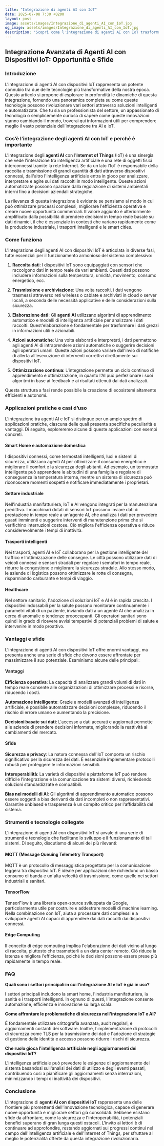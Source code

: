 ```yaml
---
title: "Integrazione di agenti AI con IoT"
date: 2025-07-08 7:30 +0200
layout: post
image: assets/images/Integrazione_di_agenti_AI_con_IoT.jpg
og_image: assets/images/Integrazione_di_agenti_AI_con_IoT.jpg
description: "Scopri come l'integrazione di agenti AI con IoT trasforma dispositivi connessi in soluzioni intelligenti e automatizzate per una vita più smart."
---
```


## Integrazione Avanzata di Agenti AI con Dispositivi IoT: Opportunità e Sfide

### Introduzione

L'integrazione di agenti AI con dispositivi IoT rappresenta un potente connubio tra due delle tecnologie più transformative della nostra epoca. Questo articolo si propone di esplorare in profondità le dinamiche di questa integrazione, fornendo una panoramica completa su come queste tecnologie possono rivoluzionare vari settori attraverso soluzioni intelligenti e automatizzate. Che tu sia un professionista del settore, un appassionato di tecnologia o semplicemente curioso di sapere come queste innovazioni stanno cambiando il mondo, troverai qui informazioni utili per comprendere meglio il vasto potenziale dell'integrazione tra AI e IoT. 

### Cos’è l'integrazione degli agenti AI con IoT e perché è importante

L'integrazione degli **agenti AI** con l'**Internet of Things** (IoT) è una sinergia che vede l'interazione tra intelligenza artificiale e una rete di oggetti fisici interconnessi tramite la rete Internet. Se da un lato l'IoT è responsabile della raccolta e trasmissione di grandi quantità di dati attraverso dispositivi connessi, dall'altro l'intelligenza artificiale entra in gioco per analizzare, interpretare e agire sui dati raccolti in modo intelligente. Queste azioni automatizzate possono spaziare dalla regolazione di sistemi ambientali interni fino a decisioni aziendali strategiche.

La rilevanza di questa integrazione è evidente se pensiamo al modo in cui può ottimizzare processi complessi, migliorare l'efficienza operativa e creare nuove opportunità commerciali. Il valore aggiunto è ulteriormente amplificato dalla possibilità di prendere decisioni in tempo reale basate su dati dinamici, il che è essenziale in contesti che variano rapidamente come la produzione industriale, i trasporti intelligenti e le smart cities.

### Come funziona

L'integrazione degli agenti AI con dispositivi IoT è articolata in diverse fasi, tutte essenziali per il funzionamento armonioso del sistema complessivo:

1. **Raccolta dati**: I dispositivi IoT sono equipaggiati con sensori che raccolgono dati in tempo reale da vari ambienti. Questi dati possono includere informazioni sulla temperatura, umidità, movimento, consumo energetico, ecc.

2. **Trasmissione e archiviazione**: Una volta raccolti, i dati vengono trasmessi attraverso reti wireless o cablate e archiviati in cloud o server locali, a seconda delle necessità applicative e delle considerazioni sulla sicurezza.

3. **Elaborazione dati**: Gli **agenti AI** utilizzano algoritmi di apprendimento automatico e modelli di intelligenza artificiale per analizzare i dati raccolti. Quest'elaborazione è fondamentale per trasformare i dati grezzi in informazioni utili e azionabili.

4. **Azioni automatiche**: Una volta elaborati e interpretati, i dati permettono agli agenti AI di intraprendere azioni automatiche o suggerire decisioni agli operatori umani. Queste azioni possono variare dall'invio di notifiche di allerta all'esecuzione di interventi correttivi direttamente sui dispositivi IoT.

5. **Ottimizzazione continua**: L'integrazione permette un ciclo continuo di apprendimento e ottimizzazione, in quanto l'AI può perfezionare i suoi algoritmi in base ai feedback e ai risultati ottenuti dai dati analizzati.

Questa struttura a fasi rende possibile la creazione di ecosistemi altamente efficienti e autonomi.

### Applicazioni pratiche e casi d’uso

L'integrazione tra agenti AI e IoT si distingue per un ampio spettro di applicazioni pratiche, ciascuna delle quali presenta specifiche peculiarità e vantaggi. Di seguito, esploreremo alcune di queste applicazioni con esempi concreti.

#### Smart Home e automazione domestica

I dispositivi connessi, come termostati intelligenti, luci e sistemi di sicurezza, utilizzano agenti AI per ottimizzare il consumo energetico e migliorare il comfort e la sicurezza degli abitanti. Ad esempio, un termostato intelligente può apprendere le abitudini di una famiglia e regolare di conseguenza la temperatura interna, mentre un sistema di sicurezza può riconoscere momenti sospetti e notificare immediatamente i proprietari.

#### Settore industriale

Nell'industria manifatturiera, IoT e AI vengono integrati per la manutenzione predittiva. I macchinari dotati di sensori IoT possono inviare dati di prestazione in tempo reale a un'agente AI, che analizza i dati per prevedere guasti imminenti e suggerire interventi di manutenzione prima che si verifichino interruzioni costose. Ciò migliora l'efficienza operativa e riduce considerevolmente i tempi di inattività.

#### Trasporti intelligenti

Nei trasporti, agenti AI e IoT collaborano per la gestione intelligente del traffico e l'ottimizzazione delle consegne. Le città possono utilizzare dati di veicoli connessi e sensori stradali per regolare i semafori in tempo reale, ridurre la congestione e migliorare la sicurezza stradale. Allo stesso modo, le aziende di logistica possono ottimizzare le rotte di consegna, risparmiando carburante e tempi di viaggio.

#### Healthcare

Nel settore sanitario, l'adozione di soluzioni IoT e AI è in rapida crescita. I dispositivi indossabili per la salute possono monitorare continuamente i parametri vitali di un paziente, inviando dati a un agente AI che analizza in cerca di anomalie o tendenze preoccupanti. Gli operatori sanitari sono quindi in grado di ricevere avvisi tempestivi di potenziali problemi di salute e intervenire in modo proattivo.

### Vantaggi e sfide

L'integrazione di agenti AI con dispositivi IoT offre enormi vantaggi, ma presenta anche una serie di sfide che devono essere affrontate per massimizzare il suo potenziale. Esaminiamo alcune delle principali:

#### Vantaggi

**Efficienza operativa**: La capacità di analizzare grandi volumi di dati in tempo reale consente alle organizzazioni di ottimizzare processi e risorse, riducendo i costi.

**Automazione intelligente**: Grazie a modelli avanzati di intelligenza artificiale, è possibile automatizzare decisioni complesse, riducendo il rischio di errore umano e aumentando la precisione.

**Decisioni basate sui dati**: L'accesso a dati accurati e aggiornati permette alle aziende di prendere decisioni informate, migliorando la reattività ai cambiamenti del mercato.

#### Sfide

**Sicurezza e privacy**: La natura connessa dell'IoT comporta un rischio significativo per la sicurezza dei dati. È essenziale implementare protocolli robusti per proteggere le informazioni sensibili.

**Interoperabilità**: La varietà di dispositivi e piattaforme IoT può rendere difficile l'integrazione e la comunicazione tra sistemi diversi, richiedendo soluzioni standardizzate e compatibili.

**Bias nei modelli di AI**: Gli algoritmi di apprendimento automatico possono essere soggetti a bias derivanti da dati incompleti o non rappresentativi. Garantire unbiased e trasparenza è un compito critico per l'affidabilità del sistema.

### Strumenti e tecnologie collegate

L'integrazione di agenti AI con dispositivi IoT si avvale di una serie di strumenti e tecnologie che facilitano lo sviluppo e il funzionamento di tali sistemi. Di seguito, discutiamo di alcuni dei più rilevanti:

#### MQTT (Message Queuing Telemetry Transport)

MQTT è un protocollo di messaggistica progettato per la comunicazione leggera tra dispositivi IoT. È ideale per applicazioni che richiedono un basso consumo di banda e un'alta velocità di trasmissione, come quelle nei settori industriali e sanitari.

#### TensorFlow

TensorFlow è una libreria open-source sviluppata da Google, particolarmente utile per costruire e addestrare modelli di machine learning. Nella combinazione con IoT, aiuta a processare dati complessi e a sviluppare agenti AI capaci di apprendere dai dati raccolti dai dispositivi connessi.

#### Edge Computing

Il concetto di edge computing implica l'elaborazione dei dati vicino al luogo di raccolta, piuttosto che trasmetterli a un data center remoto. Ciò riduce la latenza e migliora l'efficienza, poiché le decisioni possono essere prese più rapidamente in tempo reale.

### FAQ

**Quali sono i settori principali in cui l'integrazione AI e IoT è già in uso?**

I settori principali includono la smart home, l'industria manifatturiera, la sanità e i trasporti intelligenti. In ognuno di questi, l'integrazione consente automazione, efficienza e innovazione su larga scala.

**Come affrontare le problematiche di sicurezza nell'integrazione IoT e AI?**

È fondamentale utilizzare crittografia avanzata, audit regolari, e aggiornamenti costanti dei software. Inoltre, l'implementazione di protocolli di sicurezza come TLS per la trasmissione dei dati e l'adozione di strategie di gestione delle identità e accesso possono ridurre i rischi di sicurezza.

**Che ruolo gioca l'intelligenza artificiale negli aggiornamenti dei dispositivi IoT?**

L'intelligenza artificiale può prevedere le esigenze di aggiornamento del sistema basandosi sull'analisi dei dati di utilizzo e degli eventi passati, contribuendo così a pianificare gli aggiornamenti senza interruzioni, minimizzando i tempi di inattività dei dispositivi.

### Conclusione

L'integrazione di **agenti AI con dispositivi IoT** rappresenta una delle frontiere più promettenti dell'innovazione tecnologica, capace di generare nuove opportunità e migliorare settori già consolidati. Sebbene esistano sfide da affrontare, come la sicurezza e l'interoperabilità, i potenziali benefici superano di gran lunga questi ostacoli. L'invito ai lettori è di continuare ad approfondire, restando aggiornati sui progressi continui nel campo dell'intelligenza artificiale e dell'Internet of Things, per sfruttare al meglio le potenzialità offerte da questa integrazione rivoluzionaria.